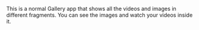 This is a normal Gallery app that shows all the videos and images in different fragments.
You can see the images and watch your videos inside it.
